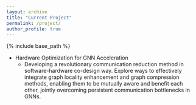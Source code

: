 ```yaml
---
layout: archive
title: "Current Project"
permalink: /project/
author_profile: true
---
```


{% include base_path %} 

* Hardware Optimization for GNN Acceleration 
  * Developing a revolutionary communication reduction method in software-hardware co-design way. Explore ways to effectively integrate graph locality enhancement and graph compression methods, enabling them to be mutually aware and benefit each other, jointly overcoming persistent communication bottlenecks in GNNs.